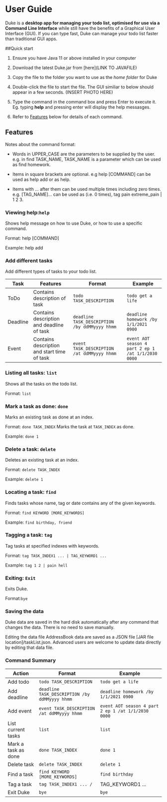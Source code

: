 # User Guide

Duke is a **desktop app for managing your todo list, optimised for use via a Command Line Interface** 
while still have the benefits of a Graphical User Interface (GUI). 
If you can type fast, Duke can manage your todo list faster than traditional GUI apps.

##Quick start
1. Ensure you have Java 11 or above installed in your computer 
2. Download the latest Duke.jar from [here](LINK TO JAVAFILE)
3. Copy the file to the folder you want to use as the *home folder* for Duke
4. Double-click the file to start the file. The GUI similiar to below should appear in a few seconds.
   (INSERT PHOTO HERE)
   
5. Type the command in the command box and press Enter to execute it. Eg. typing **help** and pressing enter
will display the help messasges.
   
6. Refer to [Features](#features) below for details of each command.

## Features

Notes about the command format: 
- Words in UPPER_CASE are the parameters to be supplied by the user.
  e.g. in find TASK_NAME, TASK_NAME is a parameter which can be used as find homework.

- Items in square brackets are optional.
e.g help [COMMAND] can be used as help add or as help.

- Items with …​ after them can be used multiple times including zero times.
e.g. [TAG_NAME]…​ can be used as   (i.e. 0 times), tag pain extreme_pain | 1 2 3.
  
### Viewing help:```help```
Shows help message on how to use Duke, or how to use a specific command.

Format: help [COMMAND]

Example: help add

### Add different tasks

Add different types of tasks to your todo list.

Task | Features | Format | Example
------------ | ------------- | ------------- | -------------
ToDo | Contains description of task | ```todo TASK_DESCRIPTION``` | ```todo get a life```
Deadline | Contains description and deadline of task | ```deadline TASK_DESCRIPTION /by ddMMyyyy hhmm``` | ```deadline homework /by 1/1/2021 0900```
Event | Contains description and start time of task | ```event TASK_DESCRIPTION /at ddMMyyyy hhmm``` | ```event AOT season 4 part 2 ep 1 /at 1/1/2030 0000```

### Listing all tasks: ```list```
Shows all the tasks on the todo list. 

Format: ```list```

### Mark a task as done: ```done```

Marks an existing task as done at an index.

Format: ```done TASK_INDEX```
Marks the task at ```TASK_INDEX``` as done. 

Example: ```done 1```

### Delete a task: ```delete```

Deletes an existing task at an index.

Format: ```delete TASK_INDEX```

Example: ```delete 1```

### Locating a task: ```find```
Finds tasks whose name, tag or date contains any of the given keywords. 

Format: ```find KEYWORD [MORE_KEYWORDS]```

Example: ```find birthday, friend```

### Tagging a task: ```tag```
Tag tasks at specified indexes with keywords. 

Format: ```tag TASK_INDEX1 ... | TAG_KEYWORD1 ...```

Example: ```tag 1 2 | pain hell ```

### Exiting: ```Exit```
Exits Duke.

Format:```bye```

### Saving the data
Duke data are saved in the hard disk automatically after any command that changes the data. There is no need to save manually.

Editing the data file
AddressBook data are saved as a JSON file [JAR file location]/taskList.json. Advanced users are welcome to update data directly by editing that data file.

### Command Summary
Action | Format | Example
------------- | ------------- | -------------
Add todo | ```todo TASK_DESCRIPTION``` | ```todo get a life```
Add deadline | ```deadline TASK_DESCRIPTION /by ddMMyyyy hhmm``` | ```deadline homework /by 1/1/2021 0900```
Add event | ```event TASK_DESCRIPTION /at ddMMyyyy hhmm``` | ```event AOT season 4 part 2 ep 1 /at 1/1/2030 0000```
List current tasks |```list```|```list```
Mark a task as done | ```done TASK_INDEX``` | ```done 1```
Delete task | ```delete TASK_INDEX``` |```delete 1```
Find a task | ```find KEYWORD [MORE_KEYWORDS]```| ```find birthday```
Tag a task | <code>tag TASK_INDEX1 ... /| TAG_KEYWORD1 ... </code>| ```tag 1 2 | pain hell ```
Exit Duke | ```bye``` | ```bye``` 


